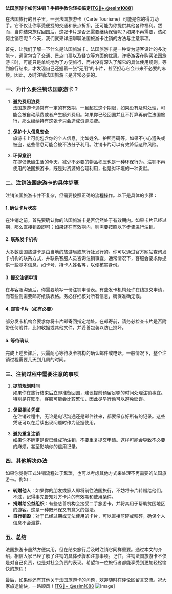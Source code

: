 **法国旅游卡如何注销？手把手教你轻松搞定[[TG💪+ @esim1088](https://t.me/s/esim1088)]**

在法国旅行的日子里，一张法国旅游卡（Carte Tourisme）可能是你的得力助手。它不仅让你享受便捷的交通和景点折扣，还可能为你提供其他各种福利。然而，当你结束旅程回国后，这张卡片是否还需要继续保留呢？如果不再需要，该如何注销它呢？今天，我们就来详细聊聊法国旅游卡注销的方法与注意事项。

首先，让我们了解一下什么是法国旅游卡。法国旅游卡是一种专为游客设计的多功能卡，通常包含了交通、景点门票以及餐饮等方面的优惠。许多游客在购买法国旅游卡时，可能只是单纯地为了方便旅行，而并没有深入了解它的具体使用规则。等到旅行结束，才发现自己还握着一张“无用”的卡片，甚至担心它会带来不必要的麻烦。因此，及时注销法国旅游卡是非常必要的。

### 一、为什么要注销法国旅游卡？

1. **避免费用浪费**  
   法国旅游卡通常有一定的有效期，一旦超过这个期限，如果没有及时处理，可能会被自动续费或者产生额外费用。如果你已经回国并且不打算再前往法国旅行，那么继续持有这张卡只会造成资源浪费。

2. **保护个人信息安全**  
   旅游卡上可能包含你的个人信息，比如姓名、护照号码等。如果不小心遗失或被盗，这些信息可能会被不法分子利用。注销卡片可以有效降低这种风险。

3. **环保意识**  
   在提倡低碳生活的今天，减少不必要的物品积压也是一种环保行为。注销不再使用的法国旅游卡，既是对资源的合理利用，也是对环境的一种贡献。

### 二、注销法国旅游卡的具体步骤

注销法国旅游卡并不复杂，但需要按照正确的流程操作。以下是具体的步骤：

#### 1. 确认卡片状态  
在注销之前，首先要确认你的法国旅游卡是否仍然处于有效期内。如果卡片已经过期，那么直接销毁即可；如果还在有效期内，则需要按照以下步骤进行注销。

#### 2. 联系发卡机构  
大多数法国旅游卡是由当地的旅游局或旅行社发行的。你可以通过官方网站查询发卡机构的联系方式，并联系客服人员咨询注销事宜。通常情况下，客服会要求你提供一些基本信息，如卡号、持卡人姓名等，以便核实身份。

#### 3. 提交注销申请  
在与客服沟通后，你需要填写一份注销申请表。有些发卡机构允许在线提交申请，而有些则需要邮寄纸质表格。务必仔细核对所有信息，确保准确无误。

#### 4. 邮寄卡片（如有必要）  
部分发卡机构会要求你将卡片邮寄回指定地址。在邮寄前，请务必检查卡片是否附带任何附件，比如收据或其他文件，并妥善包装以防止损坏。

#### 5. 等待确认  
完成上述步骤后，只需耐心等待发卡机构的确认邮件或电话。一般情况下，整个注销过程需要几天到几周的时间。

### 三、注销过程中需要注意的事项

1. **提前规划时间**  
   如果你在旅行结束后立即准备回国，建议提前预留足够的时间处理注销事宜。特别是在旺季，客服可能会比较繁忙，因此尽早行动可以避免延误。

2. **保留相关凭证**  
   在注销过程中，无论是电话沟通还是邮件往来，都要保存好所有的记录。这些凭证可以在后续出现问题时作为证据使用。

3. **避免重复注销**  
   如果你不确定是否已经成功注销，不要重复提交申请。这样可能会导致不必要的麻烦，甚至影响你的信用记录。

### 四、其他解决办法

如果你觉得正式注销流程过于繁琐，也可以考虑其他方式来处理不再需要的法国旅游卡。例如：

- **转赠他人**：如果你的朋友或家人即将前往法国旅行，不妨将卡片转赠给他们。不过，记得事先告知对方卡片的有效期和使用条件。
- **捐赠给公益组织**：有些慈善机构会接受二手旅游卡，并将其用于帮助贫困地区的游客。这是一种既环保又有意义的做法。
- **自行销毁**：对于已经过期或无法使用的卡片，可以直接剪碎或粉碎，确保个人信息不会泄露。

### 五、总结

法国旅游卡虽然方便实用，但在结束旅行后及时注销它同样重要。通过本文的介绍，相信大家已经了解了注销的具体步骤和注意事项。记住，注销法国旅游卡不仅是对自己负责，也是对社会负责的表现。希望每一位旅行者都能享受到更加轻松愉快的旅程！

最后，如果你还有其他关于法国旅游卡的问题，欢迎随时在评论区留言交流。祝大家旅途愉快，一路顺风！[[TG💪+ @esim1088](https://t.me/s/esim1088) ![Image](https://i.postimg.cc/4NQfJmqS/Snipaste-2025-05-13-00-14-12.png)]